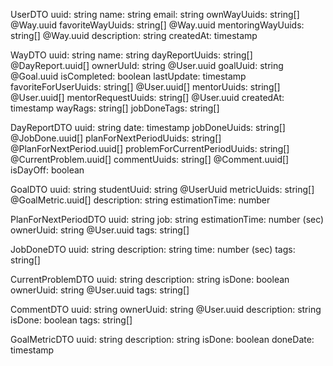 UserDTO
uuid: string
name: string
email: string
ownWayUuids: string[] @Way.uuid
favoriteWayUuids: string[] @Way.uuid
mentoringWayUuids: string[] @Way.uuid
description: string
createdAt: timestamp

WayDTO
uuid: string
name: string
dayReportUuids: string[] @DayReport.uuid[]
ownerUuId: string @User.uuid
goalUuid: string @Goal.uuid
isCompleted: boolean
lastUpdate: timestamp
favoriteForUserUuids: string[] @User.uuid[]
mentorUuids: string[] @User.uuid[]
mentorRequestUuids: string[] @User.uuid
createdAt: timestamp
wayRags: string[]
jobDoneTags: string[]

DayReportDTO
uuid: string
date: timestamp
jobDoneUuids: string[] @JobDone.uuid[]
planForNextPeriodUuids: string[] @PlanForNextPeriod.uuid[]
problemForCurrentPeriodUuids: string[] @CurrentProblem.uuid[]
commentUuids: string[] @Comment.uuid[]
isDayOff: boolean


GoalDTO
uuid: string
studentUuid: string @UserUuid
metricUuids: string[] @GoalMetric.uuid[]
description: string
estimationTime: number

PlanForNextPeriodDTO
uuid: string
job: string
estimationTime: number (sec)
ownerUuid: string @User.uuid
tags: string[]

JobDoneDTO
uuid: string
description: string
time: number (sec)
tags: string[]

CurrentProblemDTO
uuid: string
description: string
isDone: boolean
ownerUuid: string @User.uuid
tags: string[]

CommentDTO
uuid: string
ownerUuid: string @User.uuid
description: string
isDone: boolean
tags: string[]

GoalMetricDTO
uuid: string
description: string
isDone: boolean
doneDate: timestamp
